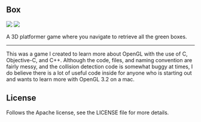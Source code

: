 ## Box

![](http://i.imgur.com/vKNL6I9.png)
![](http://i.imgur.com/wldvGxc.png)

A 3D platformer game where you navigate to retrieve all the green boxes.

---

This was a game I created to learn more about OpenGL with the use of C, Objective-C, and C++. Although the code, files, and naming convention are fairly messy, and the collision detection code is somewhat buggy at times, I do believe there is a lot of useful code inside for anyone who is starting out and wants to learn more with OpenGL 3.2 on a mac.

## License

Follows the Apache license, see the LICENSE file for more details.
